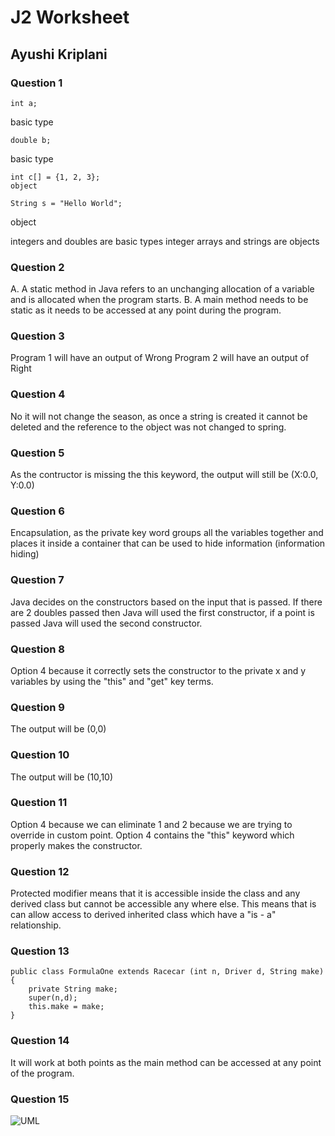 # J2 Worksheet 
## Ayushi Kriplani 
### Question 1 
```
int a;
```
basic type 

```
double b;
```
basic type 

```
int c[] = {1, 2, 3};
object 

```
```
String s = "Hello World";
```
object 

integers and doubles are basic types 
integer arrays and strings are objects 

### Question 2 
A. A static method in Java refers to an unchanging allocation of a variable and is allocated when the program starts. 
B. A main method needs to be static as it needs to be accessed at any point during the program. 

### Question 3 
Program 1 will have an output of Wrong 
Program 2 will have an output of Right 

### Question 4 
No it will not change the season, as once a string is created it cannot be deleted and the reference to the object was not changed to spring. 

### Question 5 
As the contructor is missing the this keyword, the output will still be (X:0.0, Y:0.0)

### Question 6 
Encapsulation, as the private key word groups all the variables together and places it inside a container that can be used to hide information (information hiding)

### Question 7 
Java decides on the constructors based on the input that is passed. If there are 2 doubles passed then Java will used the first constructor, if a point is passed Java will used the second constructor. 

### Question 8 
Option 4 because it correctly sets the constructor to the private x and y variables by using the "this" and "get" key terms. 

### Question 9 
The output will be (0,0)

### Question 10 
The output will be (10,10)

### Question 11 
Option 4 because we can eliminate 1 and 2 because we are trying to override in custom point. Option 4 contains the "this" keyword which properly makes the constructor. 

### Question 12
Protected modifier means that it is accessible inside the class and any derived class but cannot be accessible any where else. This means that is can allow access to derived inherited class which have a "is - a" relationship. 

### Question 13 
```
public class FormulaOne extends Racecar (int n, Driver d, String make) {
    private String make;
    super(n,d); 
    this.make = make; 
}
```

### Question 14 
It will work at both points as the main method can be accessed at any point of the program. 

### Question 15 
![UML](UML./image.jpg)


